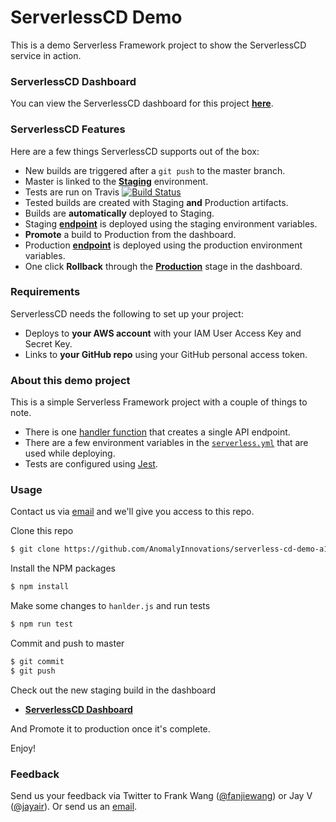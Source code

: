 # ServerlessCD Demo

This is a demo Serverless Framework project to show the ServerlessCD service in action.

### ServerlessCD Dashboard

You can view the ServerlessCD dashboard for this project [**here**][dashboard].

### ServerlessCD Features

Here are a few things ServerlessCD supports out of the box:

- New builds are triggered after a `git push` to the master branch.
- Master is linked to the [**Staging**][staging] environment.
- Tests are run on Travis [![Build Status](https://travis-ci.org/AnomalyInnovations/serverless-cd-demo-a1c8.svg?branch=master)](https://travis-ci.org/AnomalyInnovations/serverless-cd-demo-a1c8)
- Tested builds are created with Staging **and** Production artifacts.
- Builds are **automatically** deployed to Staging.
- Staging [**endpoint**][stEndpoint] is deployed using the staging environment variables.
- **Promote** a build to Production from the dashboard.
- Production [**endpoint**][prEndpoint] is deployed using the production environment variables.
- One click **Rollback** through the [**Production**][prod] stage in the dashboard.

### Requirements

ServerlessCD needs the following to set up your project:

- Deploys to **your AWS account** with your IAM User Access Key and Secret Key.
- Links to **your GitHub repo** using your GitHub personal access token.

### About this demo project

This is a simple Serverless Framework project with a couple of things to note.

- There is one [handler function][handler] that creates a single API endpoint.
- There are a few environment variables in the [`serverless.yml`][enVariables] that are used while deploying.
- Tests are configured using [Jest][jest].

### Usage

Contact us via [email][email] and we'll give you access to this repo.

Clone this repo

```bash
$ git clone https://github.com/AnomalyInnovations/serverless-cd-demo-a1c8
```

Install the NPM packages

```bash
$ npm install
```

Make some changes to `hanlder.js` and run tests

```bash
$ npm run test
```

Commit and push to master

```bash
$ git commit
$ git push
```

Check out the new staging build in the dashboard

* [**ServerlessCD Dashboard**][dashboard]

And Promote it to production once it's complete.

Enjoy!

### Feedback

Send us your feedback via Twitter to Frank Wang ([@fanjiewang][fTwitter]) or Jay V ([@jayair][jTwitter]). Or send us an [email][email].


[dashboard]: http://serverless-cd.anoma.ly/projects/95164043
[staging]: http://serverless-cd.anoma.ly/projects/95164043/stages/dev
[prod]: http://serverless-cd.anoma.ly/projects/95164043/stages/prod
[stEndpoint]: https://hm31ou82w9.execute-api.us-east-1.amazonaws.com/dev
[prEndpoint]: https://t4ee0xoiyg.execute-api.us-east-1.amazonaws.com/prod
[enVariables]: https://github.com/AnomalyInnovations/serverless-cd-demo-a1c8/blob/master/serverless.yml#L10
[jest]: https://facebook.github.io/jest/
[handler]: https://github.com/AnomalyInnovations/serverless-cd-demo-a1c8/blob/master/handler.js
[fTwitter]: https://twitter.com/fanjiewang
[jTwitter]: https://twitter.com/jayair
[email]: mailto:contact@anoma.ly
